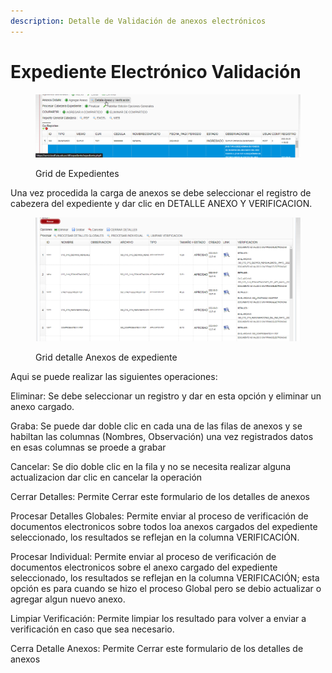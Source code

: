 ```yaml
---
description: Detalle de Validación de anexos electrónicos
---
```


# Expediente Electrónico Validación

<figure><img src=".gitbook/assets/imagen (6).png" alt=""><figcaption><p>Grid de Expedientes</p></figcaption></figure>



Una vez procedida la carga de anexos se debe seleccionar el registro de cabezera del expediente y dar clic en DETALLE ANEXO Y VERIFICACION.

<figure><img src=".gitbook/assets/imagen (11).png" alt=""><figcaption><p>Grid detalle Anexos de expediente</p></figcaption></figure>

Aqui se puede realizar las siguientes operaciones:

Eliminar: Se debe seleccionar un registro y dar en esta opción y eliminar un anexo cargado.

Graba: Se puede dar doble clic en cada una de las filas de anexos y se habiltan las columnas (Nombres, Observación) una vez registrados datos en esas columnas se proede a grabar

Cancelar: Se dio doble clic en la fila y no se necesita realizar alguna actualizacion dar clic en cancelar la operación

Cerrar Detalles: Permite Cerrar este formulario de los detalles de anexos

Procesar Detalles Globales: Permite enviar al proceso de verificación de documentos electronicos sobre  todos loa anexos cargados del expediente seleccionado, los resultados se reflejan en la columna VERIFICACIÓN.

Procesar Individual: Permite enviar al proceso de verificación de documentos electronicos sobre  el anexo cargado del expediente seleccionado, los resultados se reflejan en la columna VERIFICACIÓN; esta opción es para cuando se hizo el proceso Global pero se debio actualizar o agregar algun nuevo anexo.

Limpiar Verificación: Permite limpiar los resultado para volver a enviar a verificación en caso que sea necesario.&#x20;

Cerra Detalle Anexos: Permite Cerrar este formulario de los detalles de anexos
